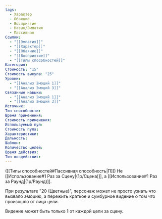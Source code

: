 ```yaml
---
tags:
  - Характер
  - Обаяние
  - Восприятие
  - Навык/Эмпатия
  - Пассивная
Ссылки:
  - "[[Эмпатия]]"
  - "[[Характер]]"
  - "[[Обаяние]]"
  - "[[Восприятие]]"
  - "[[Типы способностей]]"
Категория: 
Стоимость: "15"
Стоимость выкупа: "25"
Уровни:
  - "[[Анализ Эмоций 1]]"
  - "[[Анализ Эмоций 3]]"
Связанные навыки:
  - "[[Анализ Эмоций 1]]"
  - "[[Анализ Эмоций 3]]"
Источник:
Тип способности:
Время применения:
Стоимость применения:
Используемый пул:
Стоимость пула:
Характеристики:
Дальность:
Шаблон:
Количество целей:
Время действия:
Тип воздействия:
---
```

([[Типы способностей#Пассивная способность|П]]) Не [[Использование#1 Раз за Сцену|(1р/Сцена)]], а [[Использование#1 Раз за Раунд|(1р/Раунд)]].

При результате "20 (Цветные)", персонаж может не просто узнать что вызвало эмоцию, а пережить краткое и сумбурное видение о том что произошло от лица цели. 

Видение может быть только 1 от каждой цели за сцену. 
